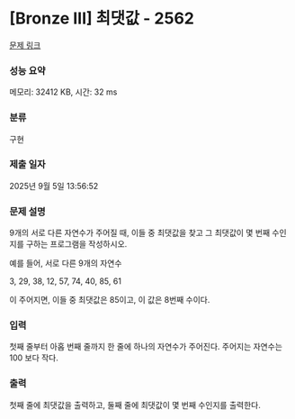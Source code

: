 # [Bronze III] 최댓값 - 2562 

[문제 링크](https://www.acmicpc.net/problem/2562) 

### 성능 요약

메모리: 32412 KB, 시간: 32 ms

### 분류

구현

### 제출 일자

2025년 9월 5일 13:56:52

### 문제 설명

<p style="user-select: auto !important;">9개의 서로 다른 자연수가 주어질 때, 이들 중 최댓값을 찾고 그 최댓값이 몇 번째 수인지를 구하는 프로그램을 작성하시오.</p>

<p style="user-select: auto !important;">예를 들어, 서로 다른 9개의 자연수</p>

<p style="user-select: auto !important;">3, 29, 38, 12, 57, 74, 40, 85, 61</p>

<p style="user-select: auto !important;">이 주어지면, 이들 중 최댓값은 85이고, 이 값은 8번째 수이다.</p>

### 입력 

 <p style="user-select: auto !important;">첫째 줄부터 아홉 번째 줄까지 한 줄에 하나의 자연수가 주어진다. 주어지는 자연수는 100 보다 작다.</p>

### 출력 

 <p style="user-select: auto !important;">첫째 줄에 최댓값을 출력하고, 둘째 줄에 최댓값이 몇 번째 수인지를 출력한다.</p>


